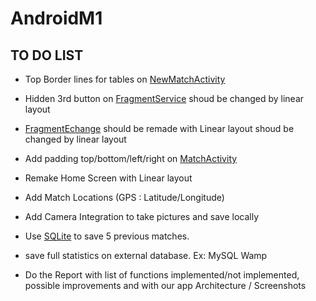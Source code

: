 # AndroidM1

## TO DO LIST

* Top Border lines for tables on [NewMatchActivity](app/src/main/java/fr/android/tennistracker/NewMatch.java)

* Hidden 3rd button on [FragmentService](app/src/main/java/fr/android/tennistracker/FragmentService.java) shoud be changed by linear layout

* [FragmentEchange](app/src/main/java/fr/android/tennistracker/FragmentEchange.java) should be remade with Linear layout shoud be changed by linear layout

* Add padding top/bottom/left/right on [MatchActivity](app/src/main/java/fr/android/tennistracker/MatchActivity.java)

* Remake Home Screen with Linear layout

* Add Match Locations (GPS : Latitude/Longitude)

* Add Camera Integration to take pictures and save locally

* Use [SQLite](https://developer.android.com/training/data-storage/sqlite) to save 5 previous matches.

* save full statistics on external database. Ex: MySQL Wamp

* Do the Report with list of functions implemented/not implemented, possible improvements and with our app Architecture / Screenshots
